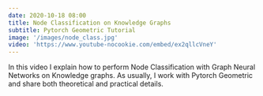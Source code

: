 ```yaml
---
date: 2020-10-18 08:00
title: Node Classification on Knowledge Graphs
subtitle: Pytorch Geometric Tutorial
image: '/images/node_class.jpg'
video: 'https://www.youtube-nocookie.com/embed/ex2qllcVneY'
---
```


In this video I explain how to perform Node Classification with Graph Neural Networks on Knowledge graphs. As usually, I work with Pytorch Geometric and share both theoretical and practical details.